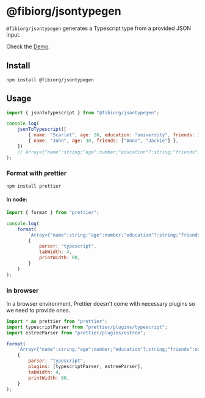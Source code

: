 # @fibiorg/jsontypegen

`@fibiorg/jsontypegen` generates a Typescript type from a provided JSON input.

Check the [Demo](https://filibit.dev/jsontypegen).

## Install

`npm install @fibiorg/jsontypegen`

## Usage

```js
import { jsonToTypescript } from "@fibiorg/jsontypegen";

console.log(
    jsonToTypescript([
        { name: "Scarlet", age: 26, education: "university", friends: 3 },
        { name: "John", age: 30, friends: ["Anna", "Jackie"] },
    ])
    // Array<{"name":string;"age":number;"education"?:string;"friends":number|Array<string>;}>
);
```

### Format with prettier

`npm install prettier`

#### In node:

```js
import { format } from "prettier";

console.log(
    format(
        `Array<{"name":string;"age":number;"education"?:string;"friends":number|Array<string>;}>`,
        {
            parser: "typescript",
            tabWidth: 4,
            printWidth: 80,
        }
    )
);
```

### In browser

In a browser environment, Prettier doesn't come with necessary plugins so we need to provide ones.

```js
import * as prettier from "prettier";
import typescriptParser from "prettier/plugins/typescript";
import estreeParser from "prettier/plugins/estree";

format(
    `Array<{"name":string;"age":number;"education"?:string;"friends":number|Array<string>;}>`,
    {
        parser: "typescript",
        plugins: [typescriptParser, estreeParser],
        tabWidth: 4,
        printWidth: 80,
    }
);
```
